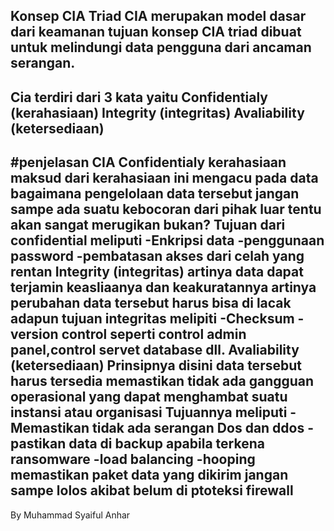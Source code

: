 Konsep CIA Triad 
CIA merupakan model dasar dari keamanan tujuan konsep CIA triad dibuat untuk melindungi data pengguna dari ancaman serangan.
-----------------------------------
Cia terdiri dari 3 kata yaitu Confidentialy (kerahasiaan)
Integrity  (integritas)
Avaliability (ketersediaan)
-----------------------------------
#penjelasan CIA 
Confidentialy kerahasiaan maksud dari kerahasiaan ini mengacu pada data bagaimana pengelolaan data tersebut jangan sampe ada suatu kebocoran dari pihak luar tentu akan sangat merugikan bukan? Tujuan dari confidential meliputi
-Enkripsi data
-penggunaan password
-pembatasan akses dari celah yang rentan
Integrity (integritas)
artinya data dapat terjamin keasliaanya dan keakuratannya artinya perubahan data tersebut harus bisa di lacak adapun tujuan integritas melipiti
-Checksum
-version control seperti control admin panel,control servet database dll.
Avaliability (ketersediaan)
Prinsipnya disini data tersebut harus tersedia memastikan tidak ada gangguan operasional yang dapat menghambat suatu instansi atau organisasi Tujuannya meliputi
-Memastikan tidak ada serangan Dos dan ddos
-pastikan data di backup apabila terkena ransomware
-load balancing
-hooping memastikan paket data yang dikirim jangan sampe lolos akibat belum di ptoteksi firewall
---------------------------------------
By Muhammad Syaiful Anhar
